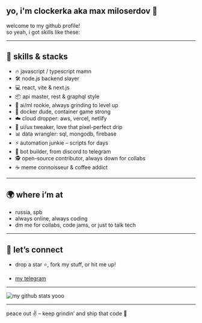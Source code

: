 ## yo, i'm clockerka aka max miloserdov 👋

welcome to my github profile!  
so yeah, i got skills like these:

---

## 🚀 skills & stacks

- 🔥 javascript / typescript mamn
- 🛠️ node.js backend slayer
- 💻 react, vite & next.js
- 📦 api master, rest & graphql style
- 🧠 ai/ml rookie, always grinding to level up
- 🐳 docker dude, container game strong
- ☁️ cloud dropper: aws, vercel, netlify
- 🎨 ui/ux tweaker, love that pixel-perfect drip
- 📊 data wrangler: sql, mongodb, firebase
- ⚡ automation junkie – scripts for days
- 🤖 bot builder, from discord to telegram
- 🕵️ open-source contributor, always down for collabs
- ☕ meme connoisseur & coffee addict

---

## 🌍 where i’m at

- russia, spb
- always online, always coding
- dm me for collabs, code jams, or just to talk tech

---

## 🧩 let’s connect

- drop a star ⭐, fork my stuff, or hit me up!
<!-- [my x(formerly twitter)](https://x.com/sloykassvishney) | [my discord](https://discord.com/users/1316072183545724951) | [my telegram](https://t.me/clockerka) | my imstagram and threads is banned rn((( -->
- [my telegram](https://t.me/clockerka)
  
---


![my github stats yooo](https://github-readme-stats.vercel.app/api?username=yaloxh&show_icons=true&theme=default)

---

peace out ✌️ – keep grindin’ and ship that code 🚀
